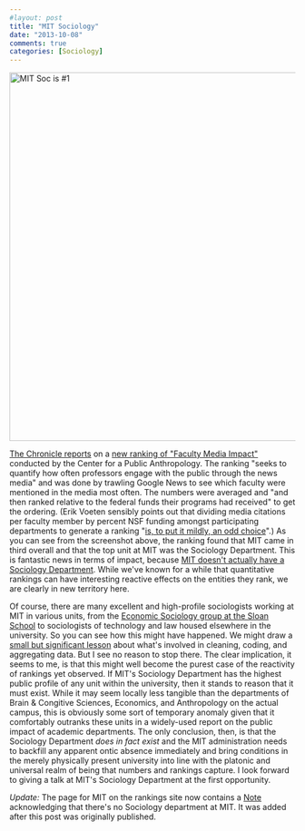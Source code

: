 ```yaml
---
#layout: post
title: "MIT Sociology"
date: "2013-10-08"
comments: true
categories: [Sociology]
---
```


<img src="https://kieranhealy.org/files/misc/mit-sociology-ranking.png" alt="MIT Soc is #1" width="650/" />

<a href="http://chronicle.com/article/The-New-Rankings-Frontier-/142197/?key=SGp7KVJvZSoVYC4zYmxBbjYAYHFrZB8qangcansjblBcGQ%3D%3D">The Chronicle reports</a> on a <a href="http://facultyimpact.publicanthropology.org">new ranking of "Faculty Media Impact"</a> conducted by the Center for a Public Anthropology. The ranking "seeks to quantify how often professors engage with the public through the news media" and was done by trawling Google News to see which faculty were mentioned in the media most often. The numbers were averaged and "and then ranked relative to the federal funds their programs had received" to get the ordering. (Erik Voeten sensibly points out that dividing media citations per faculty member by percent NSF funding amongst participating departments to generate a ranking "[is, to put it mildly, an odd choice](http://www.washingtonpost.com/blogs/monkey-cage/wp/2013/10/08/department-of-silly-rankings-faculty-return-on-public-funding/)".) As you can see from the screenshot above, the ranking found that MIT came in third overall and that the top unit at MIT was the Sociology Department. This is fantastic news in terms of impact, because [MIT doesn't actually have a Sociology Department](http://web.mit.edu/sociology/index.html). While we've known for a while that quantitative rankings can have interesting reactive effects on the entities they rank, we are clearly in new territory here. 

Of course, there are many excellent and high-profile sociologists working at MIT in various units, from the [Economic Sociology group at the  Sloan School](http://mitsloan.mit.edu/phd/esp.php) to sociologists of technology and law housed elsewhere in the university. So you can see how this might have happened. We might draw a <a href="https://twitter.com/BrendanTHalpin/status/387624721237295104">small but significant lesson</a> about what's involved in cleaning, coding, and aggregating data. But I see no reason to stop there. The clear implication, it seems to me, is that this might well become the purest case of the reactivity of rankings yet observed. If MIT's Sociology Department has the highest public profile of any unit within the university, then it stands to reason that it must exist. While it may seem locally less tangible than the departments of Brain &amp; Congitive Sciences, Economics, and Anthropology on the actual campus, this is obviously some sort of temporary anomaly given that it comfortably outranks these units in a widely-used report on the public impact of academic departments. The only conclusion, then, is that the Sociology Department _does in fact exist_ and the MIT administration needs to backfill any apparent ontic absence immediately and bring conditions in the merely physically present university into line with the platonic and universal realm of being that numbers and rankings capture. I look forward to giving a talk at MIT's Sociology Department at the first opportunity.

_Update:_ The page for MIT on the rankings site now contains a [Note](http://facultyimpact.publicanthropology.org/university_info.php?university_id=21&rank=3.) acknowledging that there's no Sociology department at MIT. It was added after this post was originally published. 
